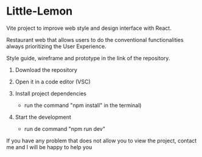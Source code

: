 # Little-Lemon

Vite project to improve web style and design interface with React.

Restaurant web that allows users to do the conventional functionalities always prioritizing the User Experience.

Style guide, wireframe and prototype in the link of the repository.

1. Download the repository

2. Open it in a code editor (VSC)

3. Install project dependencies
      - run the command "npm install" in the terminal)

4. Start the development
      - run de command "npm run dev"

If you have any problem that does not allow you to view the project, contact me and I will be happy to help you
